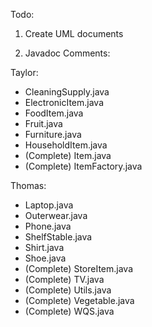Todo:

1. Create UML documents

2. Javadoc Comments:

Taylor:
- CleaningSupply.java
- ElectronicItem.java
- FoodItem.java
- Fruit.java
- Furniture.java
- HouseholdItem.java
- (Complete) Item.java
- (Complete) ItemFactory.java

Thomas:
- Laptop.java
- Outerwear.java
- Phone.java
- ShelfStable.java
- Shirt.java
- Shoe.java
- (Complete) StoreItem.java
- (Complete) TV.java
- (Complete) Utils.java
- (Complete) Vegetable.java
- (Complete) WQS.java

